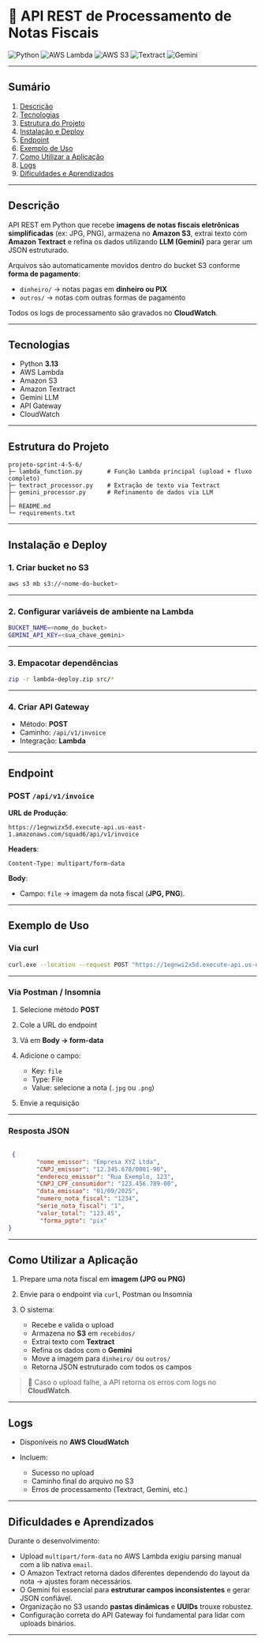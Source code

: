 
# 📄 API REST de Processamento de Notas Fiscais

![Python](https://img.shields.io/badge/Python-3.13-blue) ![AWS Lambda](https://img.shields.io/badge/AWS%20Lambda-serverless-orange) ![AWS S3](https://img.shields.io/badge/AWS%20S3-storage-yellow) ![Textract](https://img.shields.io/badge/AWS%20Textract-OCR-red) ![Gemini](https://img.shields.io/badge/Gemini-LLM-purple)

---

## Sumário

1. [Descrição](#descrição)
2. [Tecnologias](#tecnologias)
3. [Estrutura do Projeto](#estrutura-do-projeto)
4. [Instalação e Deploy](#instalação-e-deploy)
5. [Endpoint](#endpoint)
6. [Exemplo de Uso](#exemplo-de-uso)
7. [Como Utilizar a Aplicação](#como-utilizar-a-aplicação)
8. [Logs](#logs)
9. [Dificuldades e Aprendizados](#dificuldades-e-aprendizados)

---

## Descrição

API REST em Python que recebe **imagens de notas fiscais eletrônicas simplificadas** (ex: JPG, PNG), armazena no **Amazon S3**, extrai texto com **Amazon Textract** e refina os dados utilizando **LLM (Gemini)** para gerar um JSON estruturado.

Arquivos são automaticamente movidos dentro do bucket S3 conforme **forma de pagamento**:

* `dinheiro/` → notas pagas em **dinheiro ou PIX**
* `outros/` → notas com outras formas de pagamento

Todos os logs de processamento são gravados no **CloudWatch**.

---

## Tecnologias

* Python **3.13**
* AWS Lambda
* Amazon S3
* Amazon Textract
* Gemini LLM
* API Gateway
* CloudWatch

---

## Estrutura do Projeto

```
projeto-sprint-4-5-6/
├─ lambda_function.py       # Função Lambda principal (upload + fluxo completo)
├─ textract_processor.py    # Extração de texto via Textract
├─ gemini_processor.py      # Refinamento de dados via LLM
│
├─ README.md               
└─ requirements.txt         
```

---

## Instalação e Deploy

### 1. Criar bucket no S3

```bash
aws s3 mb s3://<nome-do-bucket>
```

---

### 2. Configurar variáveis de ambiente na Lambda

```bash
BUCKET_NAME=<nome_do_bucket>
GEMINI_API_KEY=<sua_chave_gemini>
```

---

### 3. Empacotar dependências

```bash
zip -r lambda-deploy.zip src/*
```

---

### 4. Criar API Gateway

* Método: **POST**
* Caminho: `/api/v1/invoice`
* Integração: **Lambda**

---

## Endpoint

### POST `/api/v1/invoice`

**URL de Produção**:

```
https://1egnwizx5d.execute-api.us-east-1.amazonaws.com/squad6/api/v1/invoice
```

**Headers**:

```
Content-Type: multipart/form-data
```

**Body**:

* Campo: `file` → imagem da nota fiscal (**JPG, PNG**).

---

## Exemplo de Uso

### Via curl

```bash
curl.exe --location --request POST "https://1egnwi2x5d.execute-api.us-east-1.amazonaws.com/squad6/api/v1/invoice" --form "file=@/seu/caminho/do/arquivo.jpg" | ConvertFrom-Json | ConvertTo-Json -Depth 10
```

---

### Via Postman / Insomnia

1. Selecione método **POST**
2. Cole a URL do endpoint
3. Vá em **Body → form-data**
4. Adicione o campo:

   * Key: `file`
   * Type: File
   * Value: selecione a nota (`.jpg` ou `.png`)
5. Envie a requisição

---

### Resposta JSON

```json
    
 {
        "nome_emissor": "Empresa XYZ Ltda",
        "CNPJ_emissor": "12.345.678/0001-90",
        "endereco_emissor": "Rua Exemplo, 123",
        "CNPJ_CPF_consumidor": "123.456.789-00",
        "data_emissao": "01/09/2025",
        "numero_nota_fiscal": "1234",
        "serie_nota_fiscal": "1",
        "valor_total": "123.45",
         "forma_pgto": "pix"
}

```

---

## Como Utilizar a Aplicação

1. Prepare uma nota fiscal em **imagem (JPG ou PNG)**
2. Envie para o endpoint via `curl`, Postman ou Insomnia
3. O sistema:

   * Recebe e valida o upload
   * Armazena no **S3** em `recebidos/`
   * Extrai texto com **Textract**
   * Refina os dados com o **Gemini**
   * Move a imagem para `dinheiro/` ou `outros/`
   * Retorna JSON estruturado com todos os campos

> 🔎 Caso o upload falhe, a API retorna os erros com logs no **CloudWatch**.

---

## Logs

* Disponíveis no **AWS CloudWatch**
* Incluem:

  * Sucesso no upload
  * Caminho final do arquivo no S3
  * Erros de processamento (Textract, Gemini, etc.)

---

## Dificuldades e Aprendizados

Durante o desenvolvimento:

* Upload `multipart/form-data` no AWS Lambda exigiu parsing manual com a lib nativa `email`.
* O Amazon Textract retorna dados diferentes dependendo do layout da nota → ajustes foram necessários.
* O Gemini foi essencial para **estruturar campos inconsistentes** e gerar JSON confiável.
* Organização no S3 usando **pastas dinâmicas** e **UUIDs** trouxe robustez.
* Configuração correta do API Gateway foi fundamental para lidar com uploads binários.

---
